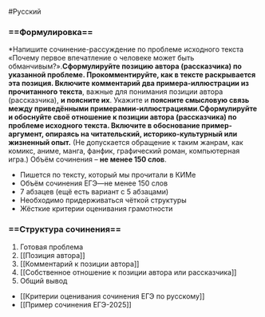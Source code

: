 #Русский 
### ==Формулировка==
*Напишите сочинение-рассуждение по проблеме исходного текста «Почему первое впечатление о человеке может быть обманчивым?».**Сформулируйте позицию автора (рассказчика) по указанной проблеме. Прокомментируйте, как в тексте раскрывается эта позиция. Включите комментарий два примера-иллюстрации из прочитанного текста**, важные для понимания позиции автора
(рассказчика), **и поясните их**. Укажите и **поясните смысловую связь между приведёнными примерамии-иллюстрациями**.**Сформулируйте и обоснуйте своё отношение к позиции автора (рассказчика) по**
**проблеме исходного текста. Включите в обоснование пример-аргумент, опираясь на читательский, историко-культурный или жизненный опыт.** (Не допускается обращение к таким жанрам, как комикс, аниме, манга, фанфик, графический роман, компьютерная игра.) Объём сочинения – **не менее 150 слов**. 
- Пишется по тексту, который мы прочитали в КИМе
- Объём сочинения ЕГЭ—не менее 150 слов
- 7 абзацев (ещё есть вариант с 5 абзацами)
- Необходимо придерживаться чёткой структуры
- Жёсткие критерии оценивания грамотности 
### ==Структура сочинения== 
1. Готовая проблема
2. [[Позиция автора]]
3. [[Комментарий к позиции автора]]
4. [[Собственное отношение к позиции автора или рассказчика]]
5. Общий вывод
 
-  [[Критерии оценивания сочинения ЕГЭ по русскому]] 
- [[Пример сочинения ЕГЭ-2025]]

